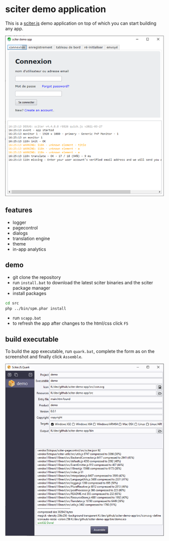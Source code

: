 # sciter demo application

This is a [sciter.js](https://sciter.com/) demo application on top of which you can start building any app.

![sciter demo app screenshot](screenshot.png)

## features

- logger
- pagecontrol
- dialogs
- translation engine
- theme
- in-app analytics

## demo

- git clone the repository
- run `install.bat` to download the latest sciter binaries and the sciter package manager
- install packages

```sh
cd src
php ../bin/spm.phar install
```

- run `scapp.bat`
- to refresh the app after changes to the html/css click `F5`

## build executable

To build the app executable, run `quark.bat`, complete the form as on the screenshot and finally click `Assemble`.

![quark screenshot](quark.png)
